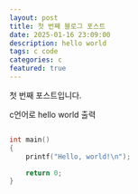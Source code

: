 ```yaml
---
layout: post
title: 첫 번째 블로그 포스트
date: 2025-01-16 23:09:00
description: hello world
tags: c code
categories: c
featured: true
---
```


첫 번째 포스트입니다.

c언어로 hello world 출력

```c++

int main()
{
    printf("Hello, world!\n");

    return 0;
}

```
